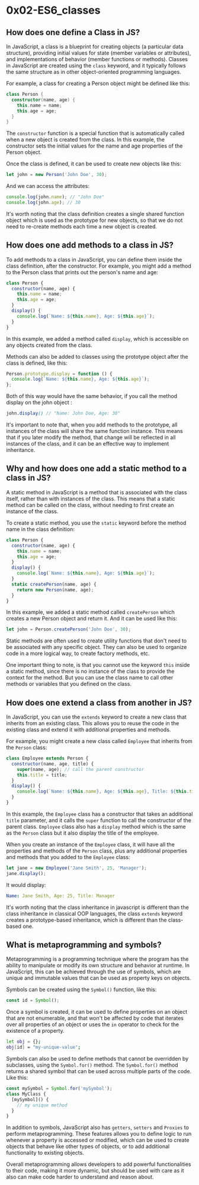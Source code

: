 # 0x02-ES6_classes

## How does one define a Class in JS?
 In JavaScript, a class is a blueprint for creating objects (a particular data structure), providing initial values for state (member variables or attributes), and implementations of behavior (member functions or methods). Classes in JavaScript are created using the `class` keyword, and it typically follows the same structure as in other object-oriented programming languages.

For example, a class for creating a Person object might be defined like this:

```kotlin
class Person {
  constructor(name, age) {
    this.name = name;
    this.age = age;
  }
}
```

The `constructor` function is a special function that is automatically called when a new object is created from the class. In this example, the constructor sets the initial values for the name and age properties of the Person object.

Once the class is defined, it can be used to create new objects like this:

```javascript
let john = new Person('John Doe', 30);
```

And we can access the attributes:

```javascript
console.log(john.name); // "John Doe"
console.log(john.age); // 30
```

It's worth noting that the class definition creates a single shared function object which is used as the prototype for new objects, so that we do not need to re-create methods each time a new object is created.

## How does one add methods to a class in JS?
 To add methods to a class in JavaScript, you can define them inside the class definition, after the constructor. For example, you might add a method to the Person class that prints out the person's name and age:

```javascript
class Person {
  constructor(name, age) {
    this.name = name;
    this.age = age;
  }
  display() {
    console.log(`Name: ${this.name}, Age: ${this.age}`);
  }
}
```

In this example, we added a method called `display`, which is accessible on any objects created from the class.

Methods can also be added to classes using the prototype object after the class is defined, like this:

```javascript
Person.prototype.display = function () {
  console.log(`Name: ${this.name}, Age: ${this.age}`);
};
```

Both of this way would have the same behavior, if you call the method display on the john object :

```scss
john.display() // "Name: John Doe, Age: 30"
```

It's important to note that, when you add methods to the prototype, all instances of the class will share the same function instance. This means that if you later modify the method, that change will be reflected in all instances of the class, and it can be an effective way to implement inheritance.

## Why and how does one add a static method to a class in JS?
 A static method in JavaScript is a method that is associated with the class itself, rather than with instances of the class. This means that a static method can be called on the class, without needing to first create an instance of the class.

To create a static method, you use the `static` keyword before the method name in the class definition:

```javascript
class Person {
  constructor(name, age) {
    this.name = name;
    this.age = age;
  }
  display() {
    console.log(`Name: ${this.name}, Age: ${this.age}`);
  }
  static createPerson(name, age) {
    return new Person(name, age);
  }
}
```

In this example, we added a static method called `createPerson` which creates a new Person object and return it. And it can be used like this:

```javascript
let john = Person.createPerson('John Doe', 30);
```

Static methods are often used to create utility functions that don't need to be associated with any specific object. They can also be used to organize code in a more logical way, to create factory methods, etc.

One important thing to note, is that you cannot use the keyword `this` inside a static method, since there is no instance of the class to provide the context for the method. But you can use the class name to call other methods or variables that you defined on the class.

## How does one extend a class from another in JS?
 In JavaScript, you can use the `extends` keyword to create a new class that inherits from an existing class. This allows you to reuse the code in the existing class and extend it with additional properties and methods.

For example, you might create a new class called `Employee` that inherits from the `Person` class:

```javascript
class Employee extends Person {
  constructor(name, age, title) {
    super(name, age); // call the parent constructor
    this.title = title;
  }
  display() {
    console.log(`Name: ${this.name}, Age: ${this.age}, Title: ${this.title}`);
  }
}
```

In this example, the `Employee` class has a constructor that takes an additional `title` parameter, and it calls the `super` function to call the constructor of the parent class.
`Employee` class also has a `display` method which is the same as the `Person` class but it also display the title of the employee.

When you create an instance of the `Employee` class, it will have all the properties and methods of the `Person` class, plus any additional properties and methods that you added to the `Employee` class:

```javascript
let jane = new Employee('Jane Smith', 25, 'Manager');
jane.display();
```

It would display:

```yaml
Name: Jane Smith, Age: 25, Title: Manager
```

It's worth noting that the class inheritance in javascript is different than the class inheritance in classical OOP languages, the class `extends` keyword creates a prototype-based inheritance, which is different than the class-based one.

## What is metaprogramming and symbols?
 Metaprogramming is a programming technique where the program has the ability to manipulate or modify its own structure and behavior at runtime. In JavaScript, this can be achieved through the use of symbols, which are unique and immutable values that can be used as property keys on objects.

Symbols can be created using the `Symbol()` function, like this:

```javascript
const id = Symbol();
```

Once a symbol is created, it can be used to define properties on an object that are not enumerable, and that won't be affected by code that iterates over all properties of an object or uses the `in` operator to check for the existence of a property.

```bash
let obj = {};
obj[id] = "my-unique-value";
```

Symbols can also be used to define methods that cannot be overridden by subclasses, using the `Symbol.for()` method. The `Symbol.for()` method returns a shared symbol that can be used across multiple parts of the code. Like this:

```javascript
const mySymbol = Symbol.for('mySymbol');
class MyClass {
  [mySymbol]() {
    // my unique method
  }
}
```

In addition to symbols, JavaScript also has `getters`, `setters` and `Proxies` to perform metaprogramming. These features allows you to define logic to run whenever a property is accessed or modified, which can be used to create objects that behave like other types of objects, or to add additional functionality to existing objects.

Overall metaprogramming allows developers to add powerful functionalities to their code, making it more dynamic, but should be used with care as it also can make code harder to understand and reason about.
